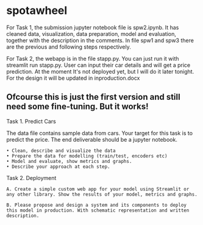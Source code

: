 # spotawheel

For Task 1, the submission jupyter notebook file is spw2.ipynb. It has cleaned data, visualization, data preparation, model and evaluation, together with the description in the comments.
In file spw1 and spw3 there are the previous and following steps respectively.

For Task 2, the webapp is in the file stapp.py. You can just run it with streamlit run stapp.py. User can input their car details and will get a price prediction.
At the moment It's not deployed yet, but I will do it later tonight. For the design it will be updated in inproduction.docx

Ofcourse this is just the first version and still need some fine-tuning. But it works!
----

Task 1. Predict Cars

The data file contains sample data from cars. Your target for this task is to predict the
price. The end deliverable should be a jupyter notebook. 

    • Clean, describe and visualize the data 
    • Prepare the data for modelling (train/test, encoders etc)
    • Model and evaluate, show metrics and graphs. 
    • Describe your approach at each step.


Task 2. Deployment

    A. Create a simple custom web app for your model using Streamlit or any other library. Show the results of your model, metrics and graphs.

    B. Please propose and design a system and its components to deploy this model in production. With schematic representation and written description.
